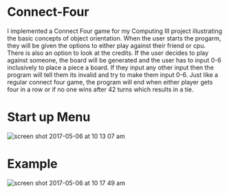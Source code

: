 # Connect-Four

I implemented a Connect Four game for my Computing III project illustrating the basic concepts of object orientation. When the user starts 
the progarm, they will be given the options to either play against their friend or cpu. There is also an option to look at the credits. If 
the user decides to play against someone, the board will be generated and the user has to input 0-6 inclusively to place a piece a board.
If they input any other input then the program will tell them its invalid and try to make them input 0-6. Just like a regular connect four game,
the program will end when either player gets four in a row or if no one wins after 42 turns which results in a tie.

# Start up Menu

![screen shot 2017-05-06 at 10 13 07 am](https://cloud.githubusercontent.com/assets/18603999/25773069/163d0ac4-3245-11e7-9274-bca8baa653d7.png)


# Example

![screen shot 2017-05-06 at 10 17 49 am](https://cloud.githubusercontent.com/assets/18603999/25773085/504f18a6-3245-11e7-8cd7-30401cbff867.png)



